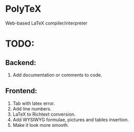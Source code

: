# PolyTeX
Web-based LaTeX compiler/interpreter 

# TODO:

## Backend:

1. Add documentation or comments to code.

## Frontend:

1. Tab with latex error.
2. Add line numbers.
3. LaTeX to Richtext conversion.
4. Add WYSIWYG formulae, pictures and tables insertion.
5. Make it look more smooth.